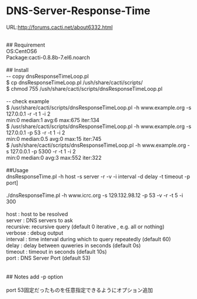 # DNS-Server-Response-Time

URL:http://forums.cacti.net/about6332.html

<br>
## Requirement<br>
OS:CentOS6<br>
Package:cacti-0.8.8b-7.el6.noarch<br>
<br>
## Install<br>
-- copy dnsResponseTimeLoop.pl<br>
$ cp dnsResponseTimeLoop.pl /ush/share/cacti/scripts/<br>
$ chmod 755 /ush/share/cacti/scripts/dnsResponseTimeLoop.pl<br>
<br>
-- check example<br>
$ /usr/share/cacti/scripts/dnsResponseTimeLoop.pl -h www.example.org -s 127.0.0.1 -r -t 1 -i 2<br>
min:0 median:1 avg:6 max:675 iter:134<br>
$ /usr/share/cacti/scripts/dnsResponseTimeLoop.pl -h www.example.org -s 127.0.0.1 -p 53 -r -t 1 -i 2<br>
min:0 median:0.5 avg:0 max:15 iter:745<br>
$ /ush/share/cacti/scripts/dnsResponseTimeLoop.pl -h www.example.org -s 127.0.0.1 -p 5300 -r -t 1 -i 2<br>
min:0 median:0 avg:3 max:552 iter:322<br>
<br>
##Usage<br>
dnsResponseTime.pl -h host -s server -r -v -i interval -d delay -t timeout -p port]<br>
<br>
./dnsResponseTime.pl -h www.icrc.org  -s 129.132.98.12 -p 53 -v  -r  -t 5  -i 300<br>
<br>
host     :           host to be resolved<br>
server   :         DNS servers to ask<br>
recursive:      recursive query (default 0 iterative , e.g. all or nothing)<br>
verbose  :        debug output<br>
interval :       time interval during which to query repeatedly (default 60)<br>
delay    : delay between quweries in seconds (default 0s)<br>
timeout  :        timeout in seconds (default 10s)<br>
port     : DNS Server Port (default 53)<br>
<br>
<br>
## Notes
 add -p option<br>
 <br>
 port 53固定だったものを任意指定できるようにオプション追加<br>
